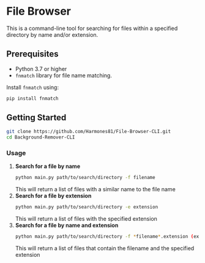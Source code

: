 # File Browser

This is a command-line tool for searching for files within a specified directory by name and/or extension.

## Prerequisites

- Python 3.7 or higher
- `fnmatch` library for file name matching.

Install `fnmatch` using:
```bash
pip install fnmatch
```

## Getting Started

```bash
git clone https://github.com/Harmones81/File-Browser-CLI.git
cd Background-Remover-CLI
```

### Usage

1. **Search for a file by name**
   ```bash
   python main.py path/to/search/directory -f filename
   ```
   This will return a list of files with a similar name to the file name
3. **Search for a file by extension**
   ```bash
   python main.py path/to/search/directory -e extension
   ```
   This will return a list of files with the specified extension
5. **Search for a file by name and extension**
   ```bash
   python main.py path/to/search/directory -f *filename*.extension (ex: *report*.txt)
   ```
   This will return a list of files that contain the filename and the specified extension
